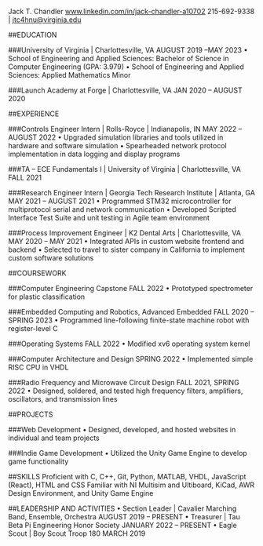 <!--
**jtc4hnu/jtc4hnu** is a ✨ _special_ ✨ repository because its `README.md` (this file) appears on your GitHub profile.

Here are some ideas to get you started:

- 🔭 I’m currently working on ...
- 🌱 I’m currently learning ...
- 👯 I’m looking to collaborate on ...
- 🤔 I’m looking for help with ...
- 💬 Ask me about ...
- 📫 How to reach me: ...
- 😄 Pronouns: ...
- ⚡ Fun fact: ...
-->

Jack T. Chandler 
www.linkedin.com/in/jack-chandler-a10702
215-692-9338 | jtc4hnu@virginia.edu


##EDUCATION

###University of Virginia | Charlottesville, VA AUGUST 2019 –MAY 2023
• School of Engineering and Applied Sciences: Bachelor of Science in Computer Engineering (GPA: 3.979)
• School of Engineering and Applied Sciences: Applied Mathematics Minor

###Launch Academy at Forge | Charlottesville, VA JAN 2020 – AUGUST 2020


##EXPERIENCE

###Controls Engineer Intern | Rolls-Royce | Indianapolis, IN MAY 2022 – AUGUST 2022
• Upgraded simulation libraries and tools utilized in hardware and software simulation
• Spearheaded network protocol implementation in data logging and display programs

###TA – ECE Fundamentals I | University of Virginia | Charlottesville, VA FALL 2021

###Research Engineer Intern | Georgia Tech Research Institute | Atlanta, GA MAY 2021 – AUGUST 2021
• Programmed STM32 microcontroller for multiprotocol serial and network communication
• Developed Scripted Interface Test Suite and unit testing in Agile team environment

###Process Improvement Engineer | K2 Dental Arts | Charlottesville, VA MAY 2020 – MAY 2021
• Integrated APIs in custom website frontend and backend
• Selected to travel to sister company in California to implement custom software solutions


##COURSEWORK

###Computer Engineering Capstone FALL 2022
• Prototyped spectrometer for plastic classification

###Embedded Computing and Robotics, Advanced Embedded FALL 2020 – SPRING 2023
• Programmed line-following finite-state machine robot with register-level C

###Operating Systems FALL 2022
• Modified xv6 operating system kernel

###Computer Architecture and Design SPRING 2022
• Implemented simple RISC CPU in VHDL

###Radio Frequency and Microwave Circuit Design FALL 2021, SPRING 2022
• Designed, soldered, and tested high frequency filters, amplifiers, oscillators, and transmission lines


##PROJECTS

###Web Development
• Designed, developed, and hosted websites in individual and team projects

###Indie Game Development
• Utilized the Unity Game Engine to develop game functionality

##SKILLS
Proficient with C, C++, Git, Python, MATLAB, VHDL, JavaScript (React), HTML and CSS
Familiar with NI Multisim and Ultiboard, KiCad, AWR Design Environment, and Unity Game Engine


##LEADERSHIP AND ACTIVITIES
• Section Leader | Cavalier Marching Band, Ensemble, Orchestra AUGUST 2019 – PRESENT
• Treasurer | Tau Beta Pi Engineering Honor Society JANUARY 2022 – PRESENT
• Eagle Scout | Boy Scout Troop 180 MARCH 2019

